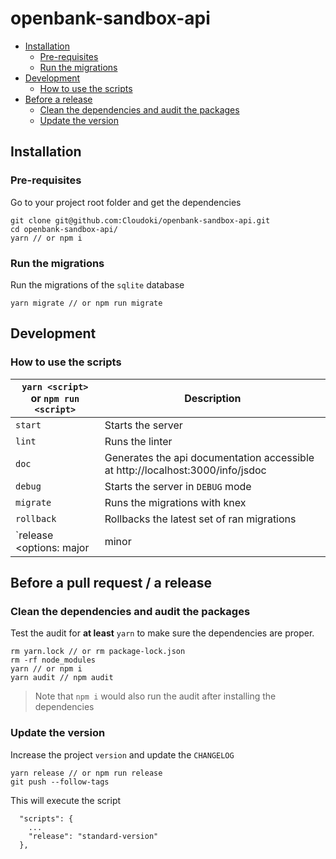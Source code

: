 # openbank-sandbox-api

- [Installation](#Installation)
	- [Pre-requisites](#Pre-requisites)
	- [Run the migrations](#Run-the-migrations)
- [Development](#Development)
	- [How to use the scripts](#How-to-use-the-scripts)
- [Before a release](#Before-a-pull-request-/-a-release)
	- [Clean the dependencies and audit the packages](#Clean-the-dependencies-and-audit-the-packages)
	- [Update the version](#Update-the-version)

## Installation

### Pre-requisites
Go to your project root folder and get the dependencies
```
git clone git@github.com:Cloudoki/openbank-sandbox-api.git
cd openbank-sandbox-api/
yarn // or npm i
```

### Run the migrations
Run the migrations of the `sqlite` database
```
yarn migrate // or npm run migrate
```

## Development

### How to use the scripts

`yarn <script>` or `npm run <script>` | Description
--------------------------------------|----------------------------
`start`																| Starts the server
`lint`																| Runs the linter
`doc`																	| Generates the api documentation accessible at http://localhost:3000/info/jsdoc
`debug`																| Starts the server in `DEBUG` mode
`migrate`															| Runs the migrations with knex
`rollback`														| Rollbacks the latest set of ran migrations
`release <options: major|minor|patch>`| Creates a new release tag with options and updates the `CHANGELOG.md`

## Before a pull request / a release

### Clean the dependencies and audit the packages

Test the audit for **at least** `yarn` to make sure the dependencies are proper.
```
rm yarn.lock // or rm package-lock.json
rm -rf node_modules
yarn // or npm i
yarn audit // npm audit
```

> Note that `npm i` would also run the audit after installing the dependencies

### Update the version

Increase the project `version` and update the `CHANGELOG`
```
yarn release // or npm run release
git push --follow-tags
```
This will execute the script
```
  "scripts": {
	...
    "release": "standard-version"
  },
```
